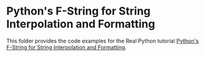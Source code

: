# Python's F-String for String Interpolation and Formatting

This folder provides the code examples for the Real Python tutorial [Python's F-String for String Interpolation and Formatting](https://realpython.com/python-f-strings/).
